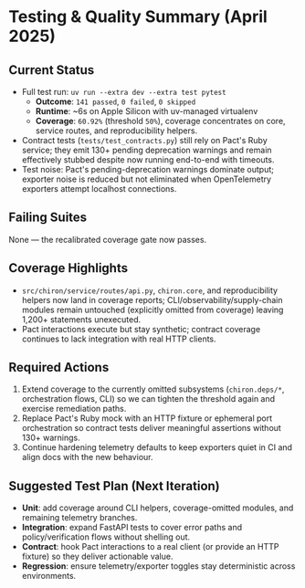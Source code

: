 # Testing & Quality Summary (April 2025)

## Current Status

- Full test run: `uv run --extra dev --extra test pytest`
  - **Outcome**: `141 passed`, `0 failed`, `0 skipped`
  - **Runtime**: ~6s on Apple Silicon with uv-managed virtualenv
  - **Coverage**: `60.92%` (threshold `50%`), coverage concentrates on core, service routes, and reproducibility helpers.
- Contract tests (`tests/test_contracts.py`) still rely on Pact's Ruby service; they emit 130+ pending deprecation warnings and remain effectively stubbed despite now running end-to-end with timeouts.
- Test noise: Pact's pending-deprecation warnings dominate output; exporter noise is reduced but not eliminated when OpenTelemetry exporters attempt localhost connections.

## Failing Suites

None — the recalibrated coverage gate now passes.

## Coverage Highlights

- `src/chiron/service/routes/api.py`, `chiron.core`, and reproducibility helpers now land in coverage reports; CLI/observability/supply-chain modules remain untouched (explicitly omitted from coverage) leaving 1,200+ statements unexecuted.
- Pact interactions execute but stay synthetic; contract coverage continues to lack integration with real HTTP clients.

## Required Actions

1. Extend coverage to the currently omitted subsystems (`chiron.deps/*`, orchestration flows, CLI) so we can tighten the threshold again and exercise remediation paths.
2. Replace Pact's Ruby mock with an HTTP fixture or ephemeral port orchestration so contract tests deliver meaningful assertions without 130+ warnings.
3. Continue hardening telemetry defaults to keep exporters quiet in CI and align docs with the new behaviour.

## Suggested Test Plan (Next Iteration)

- **Unit**: add coverage around CLI helpers, coverage-omitted modules, and remaining telemetry branches.
- **Integration**: expand FastAPI tests to cover error paths and policy/verification flows without shelling out.
- **Contract**: hook Pact interactions to a real client (or provide an HTTP fixture) so they deliver actionable value.
- **Regression**: ensure telemetry/exporter toggles stay deterministic across environments.
